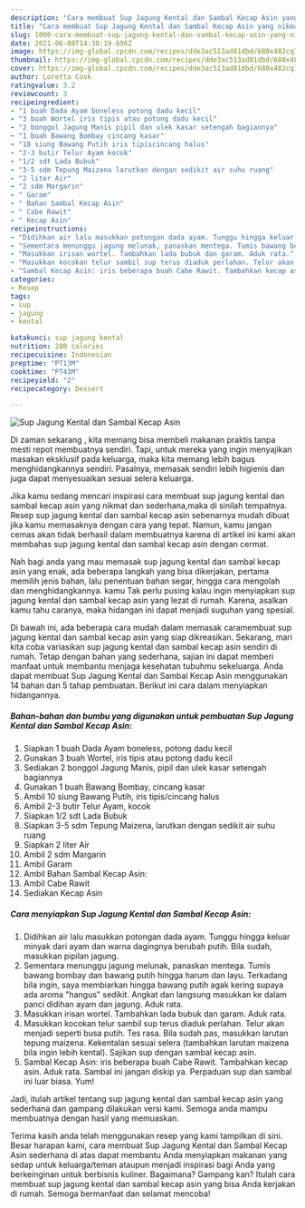 ```yaml
---
description: "Cara membuat Sup Jagung Kental dan Sambal Kecap Asin yang nikmat dan Mudah Dibuat"
title: "Cara membuat Sup Jagung Kental dan Sambal Kecap Asin yang nikmat dan Mudah Dibuat"
slug: 1000-cara-membuat-sup-jagung-kental-dan-sambal-kecap-asin-yang-nikmat-dan-mudah-dibuat
date: 2021-06-08T14:38:19.696Z
image: https://img-global.cpcdn.com/recipes/dde3ac513ad81dbd/680x482cq70/sup-jagung-kental-dan-sambal-kecap-asin-foto-resep-utama.jpg
thumbnail: https://img-global.cpcdn.com/recipes/dde3ac513ad81dbd/680x482cq70/sup-jagung-kental-dan-sambal-kecap-asin-foto-resep-utama.jpg
cover: https://img-global.cpcdn.com/recipes/dde3ac513ad81dbd/680x482cq70/sup-jagung-kental-dan-sambal-kecap-asin-foto-resep-utama.jpg
author: Loretta Cook
ratingvalue: 3.2
reviewcount: 3
recipeingredient:
- "1 buah Dada Ayam boneless potong dadu kecil"
- "3 buah Wortel iris tipis atau potong dadu kecil"
- "2 bonggol Jagung Manis pipil dan ulek kasar setengah bagiannya"
- "1 buah Bawang Bombay cincang kasar"
- "10 siung Bawang Putih iris tipiscincang halus"
- "2-3 butir Telur Ayam kocok"
- "1/2 sdt Lada Bubuk"
- "3-5 sdm Tepung Maizena larutkan dengan sedikit air suhu ruang"
- "2 liter Air"
- "2 sdm Margarin"
- " Garam"
- " Bahan Sambal Kecap Asin"
- " Cabe Rawit"
- " Kecap Asin"
recipeinstructions:
- "Didihkan air lalu masukkan potongan dada ayam. Tunggu hingga keluar minyak dari ayam dan warna dagingnya berubah putih. Bila sudah, masukkan pipilan jagung."
- "Sementara menunggu jagung melunak, panaskan mentega. Tumis bawang bombay dan bawang putih hingga harum dan layu. Terkadang bila ingin, saya membiarkan hingga bawang putih agak kering supaya ada aroma &#34;hangus&#34; sedikit. Angkat dan langsung masukkan ke dalam panci didihan ayam dan jagung. Aduk rata."
- "Masukkan irisan wortel. Tambahkan lada bubuk dan garam. Aduk rata."
- "Masukkan kocokan telur sambil sup terus diaduk perlahan. Telur akan menjadi seperti busa putih. Tes rasa. Bila sudah pas, masukkan larutan tepung maizena. Kekentalan sesuai selera (tambahkan larutan maizena bila ingin lebih kental). Sajikan sup dengan sambal kecap asin."
- "Sambal Kecap Asin: iris beberapa buah Cabe Rawit. Tambahkan kecap asin. Aduk rata. Sambal ini jangan diskip ya. Perpaduan sup dan sambal ini luar biasa. Yum!"
categories:
- Resep
tags:
- sup
- jagung
- kental

katakunci: sup jagung kental 
nutrition: 280 calories
recipecuisine: Indonesian
preptime: "PT13M"
cooktime: "PT43M"
recipeyield: "2"
recipecategory: Dessert

---
```



![Sup Jagung Kental dan Sambal Kecap Asin](https://img-global.cpcdn.com/recipes/dde3ac513ad81dbd/680x482cq70/sup-jagung-kental-dan-sambal-kecap-asin-foto-resep-utama.jpg)

Di zaman  sekarang , kita memang bisa membeli makanan praktis tanpa mesti repot membuatnya sendiri. Tapi, untuk mereka yang ingin menyajikan masakan eksklusif pada keluarga, maka kita memang lebih bagus menghidangkannya sendiri. Pasalnya, memasak sendiri lebih higienis dan juga dapat menyesuaikan sesuai selera keluarga.

Jika kamu sedang mencari inspirasi cara membuat sup jagung kental dan sambal kecap asin yang nikmat dan sederhana,maka di sinilah tempatnya. Resep sup jagung kental dan sambal kecap asin  sebenarnya mudah dibuat jika kamu memasaknya dengan cara yang tepat. Namun, kamu jangan cemas akan tidak berhasil dalam membuatnya 
karena di artikel ini kami akan membahas sup jagung kental dan sambal kecap asin dengan cermat.  



Nah bagi anda yang mau memasak sup jagung kental dan sambal kecap asin yang enak, ada beberapa langkah yang bisa dikerjakan, pertama memilih jenis bahan, lalu penentuan bahan segar, hingga cara mengolah dan menghidangkannya. kamu Tak perlu pusing kalau ingin menyiapkan sup jagung kental dan sambal kecap asin yang lezat di rumah. Karena, asalkan kamu  tahu caranya, maka hidangan ini dapat menjadi suguhan yang spesial.

Di bawah ini, ada beberapa cara mudah dalam memasak caramembuat sup jagung kental dan sambal kecap asin yang siap dikreasikan. Sekarang, mari kita coba variasikan sup jagung kental dan sambal kecap asin sendiri di rumah. Tetap dengan bahan yang sederhana, sajian ini dapat memberi manfaat untuk membantu menjaga kesehatan tubuhmu sekeluarga. Anda dapat membuat Sup Jagung Kental dan Sambal Kecap Asin menggunakan 14 bahan dan 5 tahap pembuatan. Berikut ini cara dalam menyiapkan hidangannya.

<!--inarticleads1-->

##### Bahan-bahan dan bumbu yang digunakan untuk pembuatan Sup Jagung Kental dan Sambal Kecap Asin:

1. Siapkan 1 buah Dada Ayam boneless, potong dadu kecil
1. Gunakan 3 buah Wortel, iris tipis atau potong dadu kecil
1. Sediakan 2 bonggol Jagung Manis, pipil dan ulek kasar setengah bagiannya
1. Gunakan 1 buah Bawang Bombay, cincang kasar
1. Ambil 10 siung Bawang Putih, iris tipis/cincang halus
1. Ambil 2-3 butir Telur Ayam, kocok
1. Siapkan 1/2 sdt Lada Bubuk
1. Siapkan 3-5 sdm Tepung Maizena, larutkan dengan sedikit air suhu ruang
1. Siapkan 2 liter Air
1. Ambil 2 sdm Margarin
1. Ambil  Garam
1. Ambil  Bahan Sambal Kecap Asin:
1. Ambil  Cabe Rawit
1. Sediakan  Kecap Asin




<!--inarticleads2-->

##### Cara menyiapkan Sup Jagung Kental dan Sambal Kecap Asin:

1. Didihkan air lalu masukkan potongan dada ayam. Tunggu hingga keluar minyak dari ayam dan warna dagingnya berubah putih. Bila sudah, masukkan pipilan jagung.
1. Sementara menunggu jagung melunak, panaskan mentega. Tumis bawang bombay dan bawang putih hingga harum dan layu. Terkadang bila ingin, saya membiarkan hingga bawang putih agak kering supaya ada aroma &#34;hangus&#34; sedikit. Angkat dan langsung masukkan ke dalam panci didihan ayam dan jagung. Aduk rata.
1. Masukkan irisan wortel. Tambahkan lada bubuk dan garam. Aduk rata.
1. Masukkan kocokan telur sambil sup terus diaduk perlahan. Telur akan menjadi seperti busa putih. Tes rasa. Bila sudah pas, masukkan larutan tepung maizena. Kekentalan sesuai selera (tambahkan larutan maizena bila ingin lebih kental). Sajikan sup dengan sambal kecap asin.
1. Sambal Kecap Asin: iris beberapa buah Cabe Rawit. Tambahkan kecap asin. Aduk rata. Sambal ini jangan diskip ya. Perpaduan sup dan sambal ini luar biasa. Yum!




Jadi, itulah artikel tentang  sup jagung kental dan sambal kecap asin  yang sederhana dan gampang dilakukan versi kami. Semoga anda mampu membuatnya dengan hasil yang memuaskan. 

Terima kasih anda telah menggunakan resep yang kami tampilkan di sini. Besar harapan kami, cara membuat  Sup Jagung Kental dan Sambal Kecap Asin sederhana di atas dapat membantu Anda menyiapkan makanan yang sedap untuk keluarga/teman ataupun menjadi inspirasi bagi Anda yang berkeinginan untuk berbisnis kuliner. Bagaimana? Gampang kan? Itulah cara membuat sup jagung kental dan sambal kecap asin yang bisa Anda kerjakan di rumah. Semoga bermanfaat dan selamat mencoba!


